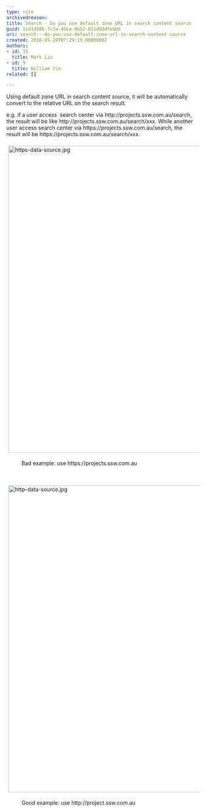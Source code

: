 ```yaml
---
type: rule
archivedreason: 
title: Search - Do you use default zone URL in search content source
guid: 1cd1d586-7c3a-45ea-9b52-821d0ddfebbb
uri: search---do-you-use-default-zone-url-in-search-content-source
created: 2016-05-20T07:29:19.0000000Z
authors:
- id: 15
  title: Mark Liu
- id: 9
  title: William Yin
related: []

---
```



<dl class="ssw15-rteElement-ImageArea">​​Using default zone URL in search content source, it will be automatically convert to the relative URL on the search result.</dl><dl class="ssw15-rteElement-ImageArea">e.g. if a user access &#160;search center via http&#58;//projects.ssw.com.au/search, the result will be like&#160;http&#58;//projects.ssw.com.au/search/xxx. While another user access search center via http<span class="ssw15-rteStyle-Highlight">s</span>&#58;//projects.ssw.com.au/search, the result will be&#160;http<span class="ssw15-rteStyle-Highlight">s</span>&#58;//projects.ssw.com.au​/search/xxx.<br><br><img src="/SiteAssets/use-default-zone-url-in-search-content-source/https-data-source.jpg" alt="https-data-source.jpg" style="margin&#58;5px;width&#58;808px;" /></dl><dd class="ssw15-rteElement-FigureBad">Bad example&#58; use https&#58;//projects.ssw.com.au</dd><p class="ssw15-rteElement-P">​​<br></p><dl class="ssw15-rteElement-ImageArea"><img src="/SiteAssets/use-default-zone-url-in-search-content-source/http-data-source.jpg" alt="http-data-source.jpg" style="margin&#58;5px;width&#58;808px;" /></dl><dd class="ssw15-rteElement-FigureGood">Good example&#58; use http&#58;//project.ssw.com.au​</dd><div><br></div>
<br><excerpt class='endintro'></excerpt><br>



